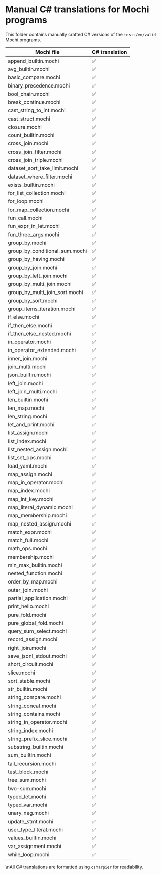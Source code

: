 # Manual C# translations for Mochi programs

This folder contains manually crafted C# versions of the `tests/vm/valid` Mochi programs.

| Mochi file | C# translation |
|---|---|
| append_builtin.mochi | ✅ |
| avg_builtin.mochi | ✅ |
| basic_compare.mochi | ✅ |
| binary_precedence.mochi | ✅ |
| bool_chain.mochi | ✅ |
| break_continue.mochi | ✅ |
| cast_string_to_int.mochi | ✅ |
| cast_struct.mochi | ✅ |
| closure.mochi | ✅ |
| count_builtin.mochi | ✅ |
| cross_join.mochi | ✅ |
| cross_join_filter.mochi | ✅ |
| cross_join_triple.mochi | ✅ |
| dataset_sort_take_limit.mochi | ✅ |
| dataset_where_filter.mochi | ✅ |
| exists_builtin.mochi | ✅ |
| for_list_collection.mochi | ✅ |
| for_loop.mochi | ✅ |
| for_map_collection.mochi | ✅ |
| fun_call.mochi | ✅ |
| fun_expr_in_let.mochi | ✅ |
| fun_three_args.mochi | ✅ |
| group_by.mochi | ✅ |
| group_by_conditional_sum.mochi | ✅ |
| group_by_having.mochi | ✅ |
| group_by_join.mochi | ✅ |
| group_by_left_join.mochi | ✅ |
| group_by_multi_join.mochi | ✅ |
| group_by_multi_join_sort.mochi | ✅ |
| group_by_sort.mochi | ✅ |
| group_items_iteration.mochi | ✅ |
| if_else.mochi | ✅ |
| if_then_else.mochi | ✅ |
| if_then_else_nested.mochi | ✅ |
| in_operator.mochi | ✅ |
| in_operator_extended.mochi | ✅ |
| inner_join.mochi | ✅ |
| join_multi.mochi | ✅ |
| json_builtin.mochi | ✅ |
| left_join.mochi | ✅ |
| left_join_multi.mochi | ✅ |
| len_builtin.mochi | ✅ |
| len_map.mochi | ✅ |
| len_string.mochi | ✅ |
| let_and_print.mochi | ✅ |
| list_assign.mochi | ✅ |
| list_index.mochi | ✅ |
| list_nested_assign.mochi | ✅ |
| list_set_ops.mochi | ✅ |
| load_yaml.mochi | ✅ |
| map_assign.mochi | ✅ |
| map_in_operator.mochi | ✅ |
| map_index.mochi | ✅ |
| map_int_key.mochi | ✅ |
| map_literal_dynamic.mochi | ✅ |
| map_membership.mochi | ✅ |
| map_nested_assign.mochi | ✅ |
| match_expr.mochi | ✅ |
| match_full.mochi | ✅ |
| math_ops.mochi | ✅ |
| membership.mochi | ✅ |
| min_max_builtin.mochi | ✅ |
| nested_function.mochi | ✅ |
| order_by_map.mochi | ✅ |
| outer_join.mochi | ✅ |
| partial_application.mochi | ✅ |
| print_hello.mochi | ✅ |
| pure_fold.mochi | ✅ |
| pure_global_fold.mochi | ✅ |
| query_sum_select.mochi | ✅ |
| record_assign.mochi | ✅ |
| right_join.mochi | ✅ |
| save_jsonl_stdout.mochi | ✅ |
| short_circuit.mochi | ✅ |
| slice.mochi | ✅ |
| sort_stable.mochi | ✅ |
| str_builtin.mochi | ✅ |
| string_compare.mochi | ✅ |
| string_concat.mochi | ✅ |
| string_contains.mochi | ✅ |
| string_in_operator.mochi | ✅ |
| string_index.mochi | ✅ |
| string_prefix_slice.mochi | ✅ |
| substring_builtin.mochi | ✅ |
| sum_builtin.mochi | ✅ |
| tail_recursion.mochi | ✅ |
| test_block.mochi | ✅ |
| tree_sum.mochi | ✅ |
| two-sum.mochi | ✅ |
| typed_let.mochi | ✅ |
| typed_var.mochi | ✅ |
| unary_neg.mochi | ✅ |
| update_stmt.mochi | ✅ |
| user_type_literal.mochi | ✅ |
| values_builtin.mochi | ✅ |
| var_assignment.mochi | ✅ |
| while_loop.mochi | ✅ |
\nAll C# translations are formatted using `csharpier` for readability.

